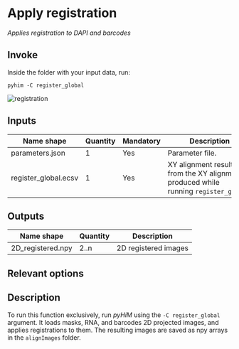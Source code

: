 # Apply registration
*Applies registration to DAPI and barcodes*

## Invoke
Inside the folder with your input data, run:
```shell
pyhim -C register_global
```

![registration](../../../_static/from_tuto/registration.png)

## Inputs

|Name shape|Quantity|Mandatory|Description|
|---|---|---|---|
|parameters.json|1|Yes|Parameter file.|
|register_global.ecsv|1|Yes|XY alignment resulting from the XY alignment produced while running `register_global`.|

## Outputs
|Name shape|Quantity|Description|
|---|---|---|
|2D_registered.npy|2..n|2D registered images|

## Relevant options

## Description
To run this function exclusively, run *pyHiM* using the ``` -C register_global ``` argument. It loads masks, RNA, and barcodes 2D projected images, and applies registrations to them. The resulting images are saved as npy arrays in the ```alignImages``` folder.

